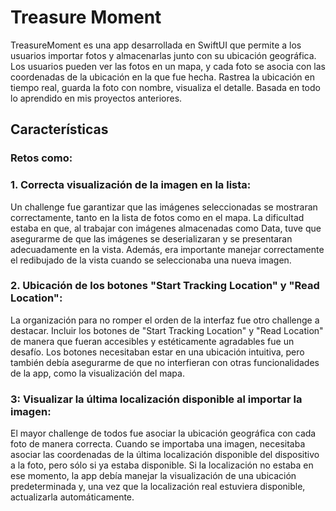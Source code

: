 # Treasure Moment
TreasureMoment es una app desarrollada en SwiftUI que permite a los usuarios importar fotos y almacenarlas junto con su ubicación geográfica. Los usuarios pueden ver las fotos en un mapa, y cada foto se asocia con las coordenadas de la ubicación en la que fue hecha. Rastrea la ubicación en tiempo real, guarda la foto con nombre, visualiza el detalle. Basada en todo lo aprendido en mis proyectos anteriores. 
## Características
### Retos como:

### 1. **Correcta visualización de la imagen en la lista:**
Un challenge fue garantizar que las imágenes seleccionadas se mostraran correctamente, tanto en la lista de fotos como en el mapa. La dificultad estaba en que, al trabajar con imágenes almacenadas como Data, tuve que asegurarme de que las imágenes se deserializaran y se presentaran adecuadamente en la vista. Además, era importante manejar correctamente el redibujado de la vista cuando se seleccionaba una nueva imagen.

### 2. **Ubicación de los botones "Start Tracking Location" y "Read Location":**
La organización para no romper el orden de la interfaz fue otro challenge a destacar. Incluir los botones de "Start Tracking Location" y "Read Location" de manera que fueran accesibles y estéticamente agradables fue un desafío. Los botones necesitaban estar en una ubicación intuitiva, pero también debía asegurarme de que no interfieran con otras funcionalidades de la app, como la visualización del mapa.

### 3: **Visualizar la última localización disponible al importar la imagen:**
El mayor challenge de todos fue asociar la ubicación geográfica con cada foto de manera correcta. Cuando se importaba una imagen, necesitaba asociar las coordenadas de la última localización disponible del dispositivo a la foto, pero sólo si ya estaba disponible. Si la localización no estaba en ese momento, la app debía manejar la visualización de una ubicación predeterminada y, una vez que la localización real estuviera disponible, actualizarla automáticamente.
